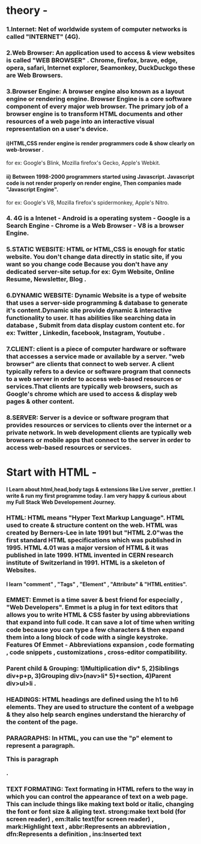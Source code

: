 # theory -
### 1.Internet: Net of worldwide system of computer networks is called "INTERNET" (4G).
 
### 2.Web Browser: An application used to access & view websites is called "WEB BROWSER" . Chrome, firefox, brave, edge, opera, safari, Internet explorer, Seamonkey, DuckDuckgo these are Web Browsers. 
 
### 3.Browser Engine: A browser engine also known as a layout engine or rendering engine. Browser Engine is a core software component of every major web browser. The primary job of a browser engine is to transform HTML documents and other resources of a web page into an interactive visual representation on a user's device.
#### i)HTML,CSS render engine is render programmers code & show clearly on web-browser .
for ex: Google's Blink, Mozilla firefox's Gecko, Apple's Webkit.
#### ii) Between 1998-2000 programmers started using Javascript. Javascript code is not render properly on render engine, Then companies made "Javascript Engine".
 for ex: Google's V8, Mozilla firefox's spidermonkey, Apple's Nitro.
 
 ### 4.  4G is a Intenet - Android is a operating system - Google is a Search Engine - Chrome is a Web Browser - V8 is a browser Engine.
     
### 5.STATIC WEBSITE: HTML or HTML,CSS is enough for static website. You don't change data directly in static site, if you want so you change code Because you don't have any dedicated server-site setup.for ex: Gym Website, Online Resume, Newsletter, Blog .
 
### 6.DYNAMIC WEBSITE: Dynamic Website is a type of website that uses a server-side programming & database to generate it's content.Dynamic site provide dynamic & interactive functionality to user. It has abilities like searching data in database , Submit from data display custom content etc. for ex: Twitter , Linkedin, facebook, Instagram, Youtube .
 
### 7.CLIENT: client is a piece of computer hardware or software that accesses a service made or available by a server. "web browser" are clients that connect to web server. A client typically refers to a device or software program that connects to a web server in order to access web-based resources or services.That clients are typically web browsers, such as Google's chrome which are used to access & display web pages & other content.
 
### 8.SERVER: Server is a device or software program that provides resources or services to clients over the internet or a private network. In web development clients are typically web browsers or mobile apps that connect to the server in order to access web-based resources or services.

# Start with HTML - 
#### I Learn about html,head,body tags & extensions like Live server , prettier. I write & run my first programme today. I am very happy & curious about my Full Stack Web Developement Journey.
 
 ### HTML: HTML means "Hyper Text Markup Language". HTML used to create & structure content on the web. HTML was created by Berners-Lee in late 1991 but "HTML 2.0"was the first standard HTML specifications which was published in 1995. HTML 4.01 was a major version of HTML & it was published in late 1999. HTML invented in CERN research institute of Switzerland in 1991. HTML is a skeleton of Websites.      
 #### I learn "comment" , "Tags" , "Element" , "Attribute" & "HTML entities".
 
 ### EMMET: Emmet is a time saver & best friend for especially , "Web Developers". Emmet is a plug in for text editors that allows you to write HTML & CSS faster by using abbreviations that expand into full code. It can save a lot of time when writing code because you can type a few characters & then expand them into a long block of code with a single keystroke. Features Of Emmet - Abbreviations expansion , code formating , code snippets , customizations , cross-editor compatibility. 
 
 ### Parent child & Grouping: 1)Multiplication div* 5, 2)Siblings div+p+p, 3)Grouping div>(nav>li* 5)+section, 4)Parent div>ul>li .   
 
 ### HEADINGS: HTML headings are defined using the h1 to h6 elements. They are used to structure the content of a webpage & they also help search engines understand the hierarchy of the content of the page.
 ### PARAGRAPHS: In HTML, you can use the "p" element to represent a paragraph.<p> This is paragraph </p> . 
 ### TEXT FORMATING: Text formating in HTML refers to the way in which you can control the appearance of text on a web page. This can include things like making text bold or italic, changing the font or font size & aliging text. strong:make text bold (for screen reader) , em:Italic text(for screen reader) , mark:Highlight text , abbr:Represents an abbreviation , dfn:Represents a definition , ins:Inserted text 
